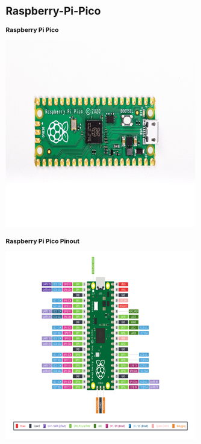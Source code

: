 # Raspberry-Pi-Pico

### Raspberry Pi Pico
<p align="left">
  <img width="800" height="500" src="https://raw.githubusercontent.com/kurtasli/Raspberry-Pi-Pico/main/raspberry-pi-pico.jpg">
</p>

### Raspberry Pi Pico Pinout
<p align="left">
  <img width="800" height="500" src="https://raw.githubusercontent.com/kurtasli/Raspberry-Pi-Pico/main/Raspberry%20Pi%20Pico%20Pinout.png">
</p>
